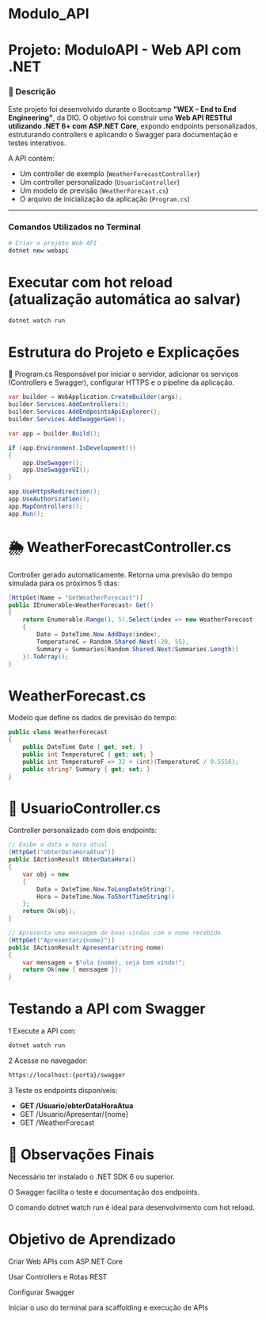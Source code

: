 # Modulo_API
# Projeto: ModuloAPI - Web API com .NET

### 🧾 Descrição

Este projeto foi desenvolvido durante o Bootcamp **"WEX – End to End Engineering"**, da DIO. O objetivo foi construir uma **Web API RESTful utilizando .NET 6+ com ASP.NET Core**, expondo endpoints personalizados, estruturando controllers e aplicando o Swagger para documentação e testes interativos.

A API contém:

- Um controller de exemplo (`WeatherForecastController`)
- Um controller personalizado (`UsuarioController`)
- Um modelo de previsão (`WeatherForecast.cs`)
- O arquivo de inicialização da aplicação (`Program.cs`)

---

### Comandos Utilizados no Terminal

```bash
# Criar o projeto Web API
dotnet new webapi
```

# Executar com hot reload (atualização automática ao salvar)
```bash
dotnet watch run
```
# Estrutura do Projeto e Explicações
🔧 Program.cs
Responsável por iniciar o servidor, adicionar os serviços (Controllers e Swagger), configurar HTTPS e o pipeline da aplicação.
```csharp
var builder = WebApplication.CreateBuilder(args);
builder.Services.AddControllers();
builder.Services.AddEndpointsApiExplorer();
builder.Services.AddSwaggerGen();

var app = builder.Build();

if (app.Environment.IsDevelopment())
{
    app.UseSwagger();
    app.UseSwaggerUI();
}

app.UseHttpsRedirection();
app.UseAuthorization();
app.MapControllers();
app.Run();
```
# 🌦️ WeatherForecastController.cs
Controller gerado automaticamente. Retorna uma previsão do tempo simulada para os próximos 5 dias:
```csharp
[HttpGet(Name = "GetWeatherForecast")]
public IEnumerable<WeatherForecast> Get()
{
    return Enumerable.Range(1, 5).Select(index => new WeatherForecast
    {
        Date = DateTime.Now.AddDays(index),
        TemperatureC = Random.Shared.Next(-20, 55),
        Summary = Summaries[Random.Shared.Next(Summaries.Length)]
    }).ToArray();
}
```
# WeatherForecast.cs
Modelo que define os dados de previsão do tempo:
```csharp
public class WeatherForecast
{
    public DateTime Date { get; set; }
    public int TemperatureC { get; set; }
    public int TemperatureF => 32 + (int)(TemperatureC / 0.5556);
    public string? Summary { get; set; }
}
```
# 👤 UsuarioController.cs
Controller personalizado com dois endpoints:
```csharp
// Exibe a data e hora atual
[HttpGet("obterDataHoraAtua")]
public IActionResult ObterDataHora()
{
    var obj = new
    {
        Data = DateTime.Now.ToLongDateString(),
        Hora = DateTime.Now.ToShortTimeString()
    };
    return Ok(obj);
}

// Apresenta uma mensagem de boas-vindas com o nome recebido
[HttpGet("Apresentar/{nome}")]
public IActionResult Apresentar(string nome)
{
    var mensagem = $"ola {nome}, seja bem vindo!";
    return Ok(new { mensagem });
}
```
# Testando a API com Swagger
1 Execute a API com:
```bash
dotnet watch run
```
2 Acesse no navegador:
```bash
https://localhost:{porta}/swagger
```
3 Teste os endpoints disponíveis:

- **GET /Usuario/obterDataHoraAtua**
- GET /Usuario/Apresentar/{nome}
- GET /WeatherForecast


# 📌 Observações Finais
Necessário ter instalado o .NET SDK 6 ou superior.

O Swagger facilita o teste e documentação dos endpoints.

O comando dotnet watch run é ideal para desenvolvimento com hot reload.

# Objetivo de Aprendizado
Criar Web APIs com ASP.NET Core

Usar Controllers e Rotas REST

Configurar Swagger

Iniciar o uso do terminal para scaffolding e execução de APIs
